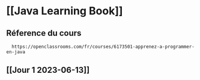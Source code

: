 [[Java Learning Book]]
========================

Réference du cours 
------------------

```
  https://openclassrooms.com/fr/courses/6173501-apprenez-a-programmer-en-java
```


[[Jour 1 2023-06-13]]
------------




